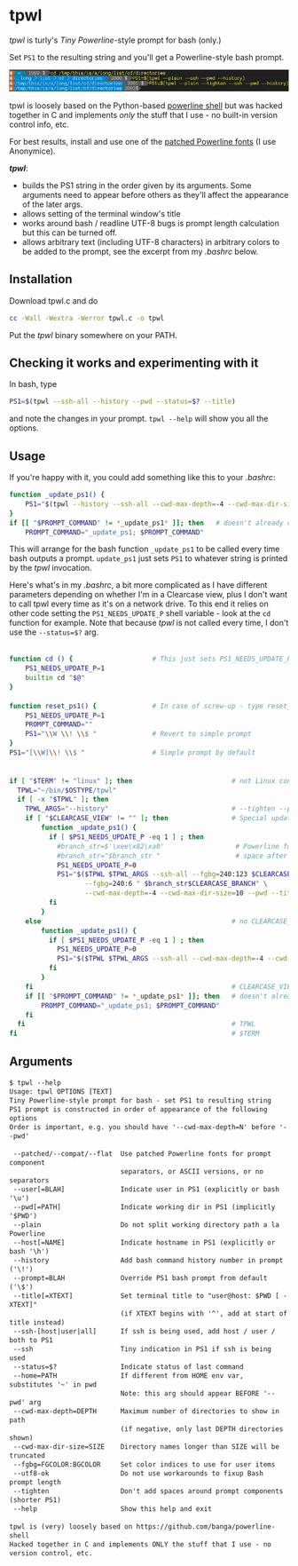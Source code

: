 # tpwl

*tpwl* is turly's _Tiny Powerline_-style prompt for bash (only.)

Set `PS1` to the resulting string and you'll get a Powerline-style bash prompt.

![Example](tpwl.jpg)


tpwl is loosely based on the Python-based [powerline shell](https://github.com/banga/powerline-shell) 
but was hacked together in C and implements _only_ the stuff that I use - no built-in version control info, etc.

For best results, install and use one of the [patched Powerline fonts](https://github.com/powerline/fonts) (I use Anonymice).

_**tpwl**_:
* builds the PS1 string in the order given by its arguments.  Some arguments need to appear before others 
  as they'll affect the appearance of the later args.
* allows setting of the terminal window's title 
* works around bash / readline UTF-8 bugs is prompt length calculation but this can be turned off.
* allows arbitrary text (including UTF-8 characters) in arbitrary colors to be added to the prompt, 
  see the excerpt from my _.bashrc_ below.


## Installation
Download tpwl.c and do
```bash
cc -Wall -Wextra -Werror tpwl.c -o tpwl
```
Put the _tpwl_ binary somewhere on your PATH.

## Checking it works and experimenting with it

In bash, type
```bash
PS1=$(tpwl --ssh-all --history --pwd --status=$? --title)
```
and note the changes in your prompt.  `tpwl --help` will show you all the options.

## Usage

If you're happy with it, you could add something like this to your _.bashrc_:
```bash
function _update_ps1() {
    PS1="$(tpwl --history --ssh-all --cwd-max-depth=-4 --cwd-max-dir-size=10 --pwd --status=$? --title)"
}
if [[ "$PROMPT_COMMAND" != *_update_ps1* ]]; then   # doesn't already contain _update_ps1
    PROMPT_COMMAND="_update_ps1; $PROMPT_COMMAND"
```

This will arrange for the bash function `_update_ps1` to be called every time bash outputs a prompt.
`update_ps1` just sets `PS1` to whatever string is printed by the _tpwl_ invocation.

Here's what's in my _.bashrc_, a bit more complicated as I have different 
parameters depending on whether I'm in a Clearcase view, plus I don't want
to call tpwl every time as it's on a network drive.  To this end it relies
on other code setting the `PS1_NEEDS_UPDATE_P` shell variable - look at 
the `cd` function for example.  Note that because _tpwl_ is not
called every time, I don't use the `--status=$?` arg.

```bash

function cd () {                    # This just sets PS1_NEEDS_UPDATE_P
    PS1_NEEDS_UPDATE_P=1
    builtin cd "$@"
}

function reset_ps1() {              # In case of screw-up - type reset_ps1
    PS1_NEEDS_UPDATE_P=1
    PROMPT_COMMAND=""
    PS1="\\W \\! \\$ "              # Revert to simple prompt
}
PS1="[\\W]\\! \\$ "                 # Simple prompt by default


if [ "$TERM" != "linux" ]; then                         # not Linux console
  TPWL="~/bin/$OSTYPE/tpwl"
  if [ -x "$TPWL" ]; then
    TPWL_ARGS="--history"                               # --tighten --plain
    if [ "$CLEARCASE_VIEW" != "" ]; then                # Special update_ps1 for Clearcase view
        function _update_ps1() {
          if [ $PS1_NEEDS_UPDATE_P -eq 1 ] ; then
            #branch_str=$'\xee\x82\xa0'                  # Powerline font's BRANCH glyph U+E0A0
            #branch_str="$branch_str "                   # space after
            PS1_NEEDS_UPDATE_P=0
            PS1="$($TPWL $TPWL_ARGS --ssh-all --fgbg=240:123 $CLEARCASE_VIEW \
                   --fgbg=240:6 " $branch_str$CLEARCASE_BRANCH" \
                   --cwd-max-depth=-4 --cwd-max-dir-size=10 --pwd --title=^$CLEARCASE_VIEW)"
          fi
        }
    else                                                # no CLEARCASE_VIEW
        function _update_ps1() {
          if [ $PS1_NEEDS_UPDATE_P -eq 1 ] ; then
            PS1_NEEDS_UPDATE_P=0
            PS1="$($TPWL $TPWL_ARGS --ssh-all --cwd-max-depth=-4 --cwd-max-dir-size=10 --pwd --title)"
          fi
        }
    fi                                                  # CLEARCASE_VIEW
    if [[ "$PROMPT_COMMAND" != *_update_ps1* ]]; then   # doesn't already contain _update_ps1
        PROMPT_COMMAND="_update_ps1; $PROMPT_COMMAND"
    fi
  fi                                                    # TPWL
fi                                                      # $TERM
```

## Arguments
```
$ tpwl --help
Usage: tpwl OPTIONS [TEXT]
Tiny Powerline-style prompt for bash - set PS1 to resulting string
PS1 prompt is constructed in order of appearance of the following options
Order is important, e.g. you should have '--cwd-max-depth=N' before '--pwd'

 --patched/--compat/--flat  Use patched Powerline fonts for prompt component
                            separators, or ASCII versions, or no separators
 --user[=BLAH]              Indicate user in PS1 (explicitly or bash '\u')
 --pwd[=PATH]               Indicate working dir in PS1 (implicitly '$PWD')
 --plain                    Do not split working directory path a la Powerline
 --host[=NAME]              Indicate hostname in PS1 (explicitly or bash '\h')
 --history                  Add bash command history number in prompt ('\!')
 --prompt=BLAH              Override PS1 bash prompt from default ('\$')
 --title[=XTEXT]            Set terminal title to "user@host: $PWD [ - XTEXT]"
                            (if XTEXT begins with '^', add at start of title instead)
 --ssh-[host|user|all]      If ssh is being used, add host / user / both to PS1
 --ssh                      Tiny indication in PS1 if ssh is being used
 --status=$?                Indicate status of last command
 --home=PATH                If different from HOME env var, substitutes '~' in pwd
                            Note: this arg should appear BEFORE '--pwd' arg
 --cwd-max-depth=DEPTH      Maximum number of directories to show in path
                            (if negative, only last DEPTH directories shown)
 --cwd-max-dir-size=SIZE    Directory names longer than SIZE will be truncated
 --fgbg=FGCOLOR:BGCOLOR     Set color indices to use for user items
 --utf8-ok                  Do not use workarounds to fixup Bash prompt length
 --tighten                  Don't add spaces around prompt components (shorter PS1)
 --help                     Show this help and exit

tpwl is (very) loosely based on https://github.com/banga/powerline-shell
Hacked together in C and implements ONLY the stuff that I use - no version control, etc.
```

